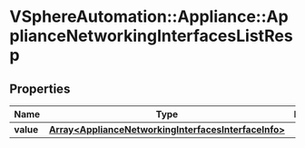 # VSphereAutomation::Appliance::ApplianceNetworkingInterfacesListResp

## Properties
Name | Type | Description | Notes
------------ | ------------- | ------------- | -------------
**value** | [**Array&lt;ApplianceNetworkingInterfacesInterfaceInfo&gt;**](ApplianceNetworkingInterfacesInterfaceInfo.md) |  | 


